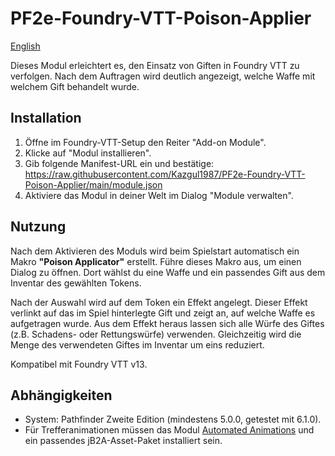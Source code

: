 # PF2e-Foundry-VTT-Poison-Applier

[English](README.md)

Dieses Modul erleichtert es, den Einsatz von Giften in Foundry VTT zu verfolgen. Nach dem Auftragen wird deutlich angezeigt, welche Waffe mit welchem Gift behandelt wurde.

## Installation

1. Öffne im Foundry-VTT-Setup den Reiter "Add-on Module".
2. Klicke auf "Modul installieren".
3. Gib folgende Manifest-URL ein und bestätige: https://raw.githubusercontent.com/Kazgul1987/PF2e-Foundry-VTT-Poison-Applier/main/module.json
4. Aktiviere das Modul in deiner Welt im Dialog "Module verwalten".

## Nutzung

Nach dem Aktivieren des Moduls wird beim Spielstart automatisch ein Makro **"Poison Applicator"** erstellt. Führe dieses Makro aus, um einen Dialog zu öffnen. Dort wählst du eine Waffe und ein passendes Gift aus dem Inventar des gewählten Tokens.

Nach der Auswahl wird auf dem Token ein Effekt angelegt. Dieser Effekt verlinkt auf das im Spiel hinterlegte Gift und zeigt an, auf welche Waffe es aufgetragen wurde. Aus dem Effekt heraus lassen sich alle Würfe des Giftes (z.B. Schadens- oder Rettungswürfe) verwenden. Gleichzeitig wird die Menge des verwendeten Giftes im Inventar um eins reduziert.

Kompatibel mit Foundry VTT v13.

## Abhängigkeiten

- System: Pathfinder Zweite Edition (mindestens 5.0.0, getestet mit 6.1.0).
- Für Trefferanimationen müssen das Modul [Automated Animations](https://foundryvtt.com/packages/autoanimations) und ein passendes jB2A-Asset-Paket installiert sein.
